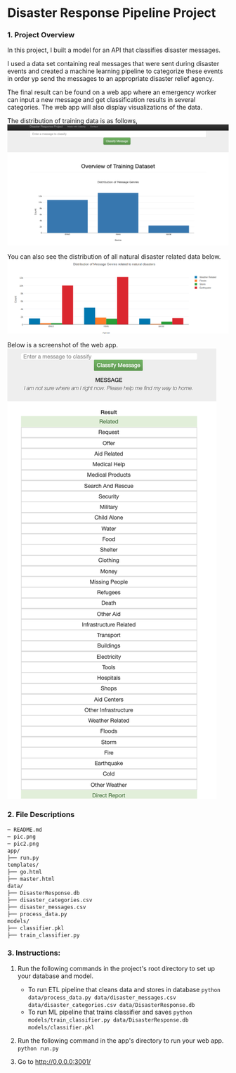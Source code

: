 # Disaster Response Pipeline Project


### 1. Project Overview
In this project, I built a model for an API that classifies disaster messages.

I used a data set containing real messages that were sent during disaster events and created a machine learning pipeline to categorize these events in order yp send the messages to an appropriate disaster relief agency.

The final result can be found on a web app where an emergency worker can input a new message and get classification results in several categories. The web app will also display visualizations of the data. 

The distribution of training data is as follows,
![pic1](pic1.png)

You can also see the distribution of all natural disaster related data below. 
![pic3](pic3.png)

Below is a screenshot of the web app.
![pic2](pic2.png)


### 2. File Descriptions
```
─ README.md
─ pic.png
─ pic2.png
app/
├── run.py
templates/
├── go.html
├── master.html
data/
├── DisasterResponse.db
├── disaster_categories.csv
├── disaster_messages.csv
├── process_data.py
models/
├── classifier.pkl
├── train_classifier.py
```

### 3. Instructions:
1. Run the following commands in the project's root directory to set up your database and model.

    - To run ETL pipeline that cleans data and stores in database
        `python data/process_data.py data/disaster_messages.csv data/disaster_categories.csv data/DisasterResponse.db`
    - To run ML pipeline that trains classifier and saves
        `python models/train_classifier.py data/DisasterResponse.db models/classifier.pkl`

2. Run the following command in the app's directory to run your web app.
    `python run.py`

3. Go to http://0.0.0.0:3001/
